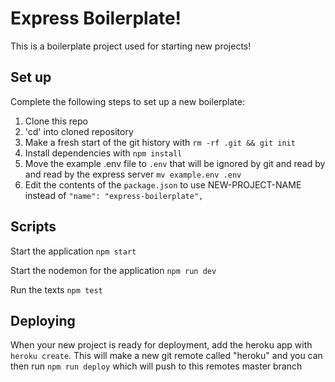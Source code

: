 # Express Boilerplate!

This is a boilerplate project used for starting new projects!

## Set up

Complete the following steps to set up a new boilerplate:

1. Clone this repo
2. 'cd' into cloned repository
3. Make a fresh start of the git history with `rm -rf .git && git init`
4. Install dependencies with `npm install`
5. Move the example .env file to `.env` that will be ignored by git and read by and read by the express server `mv example.env .env`
6. Edit the contents of the `package.json` to use NEW-PROJECT-NAME instead of `"name": "express-boilerplate",`

## Scripts

Start the application `npm start`

Start the nodemon for the application `npm run dev`

Run the texts `npm test`

## Deploying

When your new project is ready for deployment, add the heroku app with `heroku create`. This will make a new git remote called "heroku" and you can then run `npm run deploy` which will push to this remotes master branch
